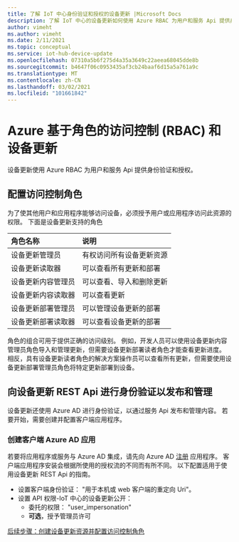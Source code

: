 ```yaml
---
title: 了解 IoT 中心身份验证和授权的设备更新 |Microsoft Docs
description: 了解 IoT 中心的设备更新如何使用 Azure RBAC 为用户和服务 Api 提供身份验证和授权。
author: vimeht
ms.author: vimeht
ms.date: 2/11/2021
ms.topic: conceptual
ms.service: iot-hub-device-update
ms.openlocfilehash: 07310a5b6f275d4a35a3649c22aeea68045dde8b
ms.sourcegitcommit: b4647f06c0953435af3cb24baaf6d15a5a761a9c
ms.translationtype: MT
ms.contentlocale: zh-CN
ms.lasthandoff: 03/02/2021
ms.locfileid: "101661842"
---
```

# <a name="azure-role-based-access-control-rbac-and-device-update"></a>Azure 基于角色的访问控制 (RBAC) 和设备更新

设备更新使用 Azure RBAC 为用户和服务 Api 提供身份验证和授权。

## <a name="configure-access-control-roles"></a>配置访问控制角色

为了使其他用户和应用程序能够访问设备，必须授予用户或应用程序访问此资源的权限。 下面是设备更新支持的角色

|   角色名称   | 说明  |
| :--------- | :---- |
|  设备更新管理员 | 有权访问所有设备更新资源  |
|  设备更新读取器| 可以查看所有更新和部署 |
|  设备更新内容管理员 | 可以查看、导入和删除更新  |
|  设备更新内容读取器 | 可以查看更新  |
|  设备更新部署管理员 | 可以管理设备更新的部署|
|  设备更新部署读取器| 可以查看设备更新的部署 |

角色的组合可用于提供正确的访问级别。 例如，开发人员可以使用设备更新内容管理员角色导入和管理更新，但需要设备更新部署读者角色才能查看更新进度。 相反，具有设备更新读者角色的解决方案操作员可以查看所有更新，但需要使用设备更新部署管理员角色将特定更新部署到设备。


## <a name="authenticate-to-device-update-rest-apis-for-publishing-and-management"></a>向设备更新 REST Api 进行身份验证以发布和管理

设备更新还使用 Azure AD 进行身份验证，以通过服务 Api 发布和管理内容。 若要开始，需要创建并配置客户端应用程序。

### <a name="create-client-azure-ad-app"></a>创建客户端 Azure AD 应用

若要将应用程序或服务与 Azure AD 集成，请先向 Azure AD [注册](https://docs.microsoft.com/azure/active-directory/develop/quickstart-register-app) 应用程序。 客户端应用程序安装会根据所使用的授权流的不同而有所不同。  以下配置适用于使用设备更新 REST Api 的指南。

* 设置客户端身份验证： "用于本机或 web 客户端的重定向 Uri"。
* 设置 API 权限-IoT 中心的设备更新公开：
  * 委托的权限： "user_impersonation"
  * **可选**，授予管理员许可

[后续步骤：创建设备更新资源并配置访问控制角色](./create-device-update-account.md)
